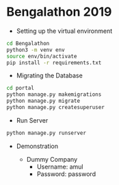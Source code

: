 # Bengalathon 2019

- Setting up the virtual environment

```bash
cd Bengalathon
python3 -m venv env
source env/bin/activate
pip install -r requirements.txt
```

- Migrating the Database

```bash
cd portal
python manage.py makemigrations
python manage.py migrate
python manage.py createsuperuser
```

- Run Server

```bash
python manage.py runserver
```

- Demonstration

  - Dummy Company
    - Username: amul
    - Password: password